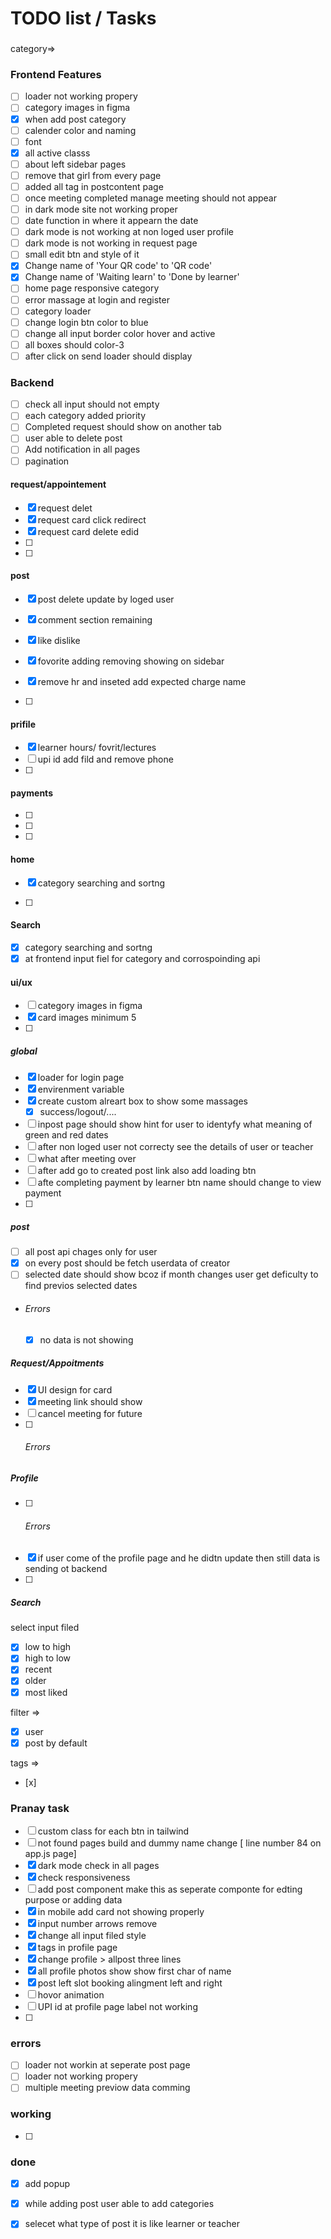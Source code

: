 # TODO list / Tasks
### 

category=>

### Frontend Features
- [ ] loader not working propery
- [ ] category images in figma
- [x] when add post category 
- [ ] calender color and naming 
- [ ] font 
- [x] all active classs
- [ ] about left sidebar pages
- [ ] remove that girl from every page
- [ ] added all tag in postcontent page
- [ ] once meeting completed manage meeting should not appear
- [ ] in dark mode site not working proper
- [ ] date function in where it appearn the date
- [ ] dark mode is not working at non loged user profile
- [ ] dark mode is not working in request page
- [ ] small edit btn and style of it
- [x] Change name of 'Your QR code' to 'QR code'
- [x] Change name of 'Waiting learn' to 'Done by learner'
- [ ] home page responsive category 
- [ ] error massage at login and register
- [ ] category loader
- [ ] change login btn color to blue
- [ ] change all input border color hover and active
- [ ] all boxes should color-3
- [ ] after click on send loader should display
### Backend 
- [ ] check all input should not empty
- [ ] each category added priority
- [ ] Completed request should show on another tab
- [ ] user able to delete post
- [ ] Add notification in all pages
- [ ] pagination

#### request/appointement
- [x] request delet
- [x] request card click redirect
- [x] request card delete edid 
- [ ] 
- [ ] 
#### post
- [x] post delete update by loged user
- [x] comment section remaining
- [x] like dislike
- [x] fovorite adding removing showing on sidebar

- [x] remove hr and inseted add expected charge name
- [ ] 
#### prifile
- [x] learner hours/ fovrit/lectures
- [ ] upi id add fild and remove phone
- [ ] 
#### payments
- [ ] 
- [ ] 
- [ ] 
#### home

- [x] category searching and sortng

- [ ]
#### Search
- [x] category searching and sortng
- [x] at frontend input fiel for category and corrospoinding  api
#### ui/ux
- [ ] category images in figma
- [x] card images minimum 5
- [ ] 

##### global
- [x] loader for login page
- [x] envirenment variable
- [x] create custom alreart box to show some massages
  - [x] success/logout/....
- [ ] inpost page should show hint for user to identyfy what meaning of green and red dates
- [ ] after non loged user not correcty see the details of user or teacher
- [ ] what after meeting over
- [ ] after add go to created post link also add loading btn
- [ ] afte completing payment by learner btn name should change to view payment
- [ ]
##### post
- [ ] all post api chages only for user
- [x] on every post should be fetch userdata of creator
- [ ] selected date should show bcoz if month changes user get deficulty to find previos selected dates
- ###### Errors
  - [x] no data is not showing
##### Request/Appoitments
- [x] UI design for card
- [x] meeting link should show
- [ ] cancel meeting for future
- [ ] ###### Errors

##### Profile
- [ ] ###### Errors
- [x] if user come of the profile page and he didtn update then still data is sending ot backend
- [ ] 
##### Search
select input filed 
- [x] low to high 
- [x] high to low
- [x] recent
- [x] older
- [x] most liked

filter => 
- [x] user
- [x] post by default

tags =>
- [x]
### Pranay task
- [ ] custom class for each btn in tailwind
- [ ] not found pages build and dummy name change [ line number 84 on app.js page]
- [x] dark mode check in all pages 
- [x] check responsiveness
- [ ] add post component make this as seperate componte for edting purpose or adding data
- [x] in mobile add card not showing properly
- [x] input number arrows remove
- [x] change all input filed style 
- [x] tags in profile page
- [x] change profile > allpost  three lines
- [x] all profile photos show show first char of name
- [x] post left slot booking alingment left and right
- [ ] hovor animation
- [ ] UPI id at profile page label not working 
- [ ]

### errors
- [ ] loader not workin at seperate post page
- [ ] loader not working propery
- [ ] multiple meeting previow data comming 

### working
- [ ] 
### done
- [x] add popup
- [x] while adding post user able to add categories
- [x] selecet what type of post it is like learner or teacher



